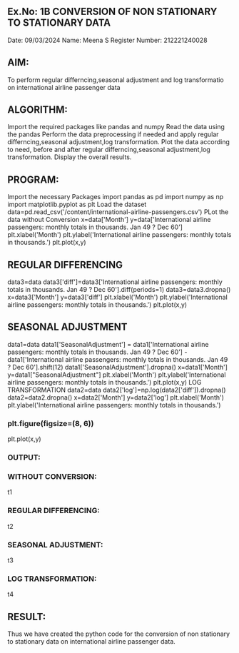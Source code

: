 
## Ex.No: 1B CONVERSION OF NON STATIONARY TO STATIONARY DATA
Date: 09/03/2024
Name: Meena S
Register Number: 212221240028
## AIM:
To perform regular differncing,seasonal adjustment and log transformatio on international airline passenger data

## ALGORITHM:
Import the required packages like pandas and numpy
Read the data using the pandas
Perform the data preprocessing if needed and apply regular differncing,seasonal adjustment,log transformation.
Plot the data according to need, before and after regular differncing,seasonal adjustment,log transformation.
Display the overall results.
## PROGRAM:
Import the necessary Packages
import pandas as pd
import numpy as np
import matplotlib.pyplot as plt
Load the dataset
data=pd.read_csv('/content/international-airline-passengers.csv')
PLot the data without Conversion
x=data['Month']
y=data['International airline passengers: monthly totals in thousands. Jan 49 ? Dec 60']
plt.xlabel('Month')
plt.ylabel('International airline passengers: monthly totals in thousands.')
plt.plot(x,y)
## REGULAR DIFFERENCING
data3=data
data3['diff']=data3['International airline passengers: monthly totals in thousands. Jan 49 ? Dec 60'].diff(periods=1)
data3=data3.dropna()
x=data3['Month']
y=data3['diff']
plt.xlabel('Month')
plt.ylabel('International airline passengers: monthly totals in thousands.')
plt.plot(x,y)
## SEASONAL ADJUSTMENT
data1=data
data1['SeasonalAdjustment'] = data1['International airline passengers: monthly totals in thousands. Jan 49 ? Dec 60'] - data1['International airline passengers: monthly totals in thousands. Jan 49 ? Dec 60'].shift(12)
data1['SeasonalAdjustment'].dropna()
x=data1['Month']
y=data1["SeasonalAdjustment"]
plt.xlabel('Month')
plt.ylabel('International airline passengers: monthly totals in thousands.')
plt.plot(x,y)
LOG TRANSFORMATION
data2=data
data2['log']=np.log(data2['diff']).dropna()
data2=data2.dropna()
x=data2['Month']
y=data2['log']
plt.xlabel('Month')
plt.ylabel('International airline passengers: monthly totals in thousands.')
### plt.figure(figsize=(8, 6)) 
plt.plot(x,y)
### OUTPUT:
### WITHOUT CONVERSION:
t1

### REGULAR DIFFERENCING:
t2

### SEASONAL ADJUSTMENT:
t3

### LOG TRANSFORMATION:
t4

## RESULT:
Thus we have created the python code for the conversion of non stationary to stationary data on international airline passenger data.
